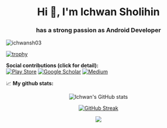 <h1 align="center">Hi 👋, I'm Ichwan Sholihin</h1>
<h3 align="center">has a strong passion as Android Developer</h3>
<p align="left"> <img src="https://komarev.com/ghpvc/?username=ichwansh03&label=Profile%20views&color=0e75b6&style=flat" alt="ichwansh03" /> </p>

[![trophy](https://github-profile-trophy.vercel.app/?username=ichwansh03&theme=radical)](https://github.com/ryo-ma/github-profile-trophy)

**Social contributions (click for detail):**  
[![Play Store](https://img.shields.io/badge/Google_Play-414141?style=for-the-badge&logo=google-play&logoColor=white)](https://play.google.com/store/apps/developer?id=Rohis+Natar+Dev&hl=en-ID)
[![Google Scholar](https://img.shields.io/badge/Google_Scholar-4285F4?style=for-the-badge&logo=google-scholar&logoColor=white)](https://scholar.google.com/citations?hl=en&user=Miy2UecAAAAJ)
[![Medium](https://img.shields.io/badge/Medium-12100E?style=for-the-badge&logo=medium&logoColor=white)](https://ichwansholihin.medium.com/)

📈 **My github stats:**  
<div align="center">

![Ichwan's GitHub stats](https://github-readme-stats.vercel.app/api?username=ichwansh03&show_icons=true&theme=tokyonight)

[![GitHub Streak](https://streak-stats.demolab.com/?user=ichwansh03&theme=tokyonight)](https://git.io/streak-stats)

![](https://github-profile-summary-cards.vercel.app/api/cards/profile-details?username=ichwansh03&theme=2077)
</div>




